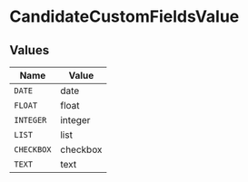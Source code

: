 # CandidateCustomFieldsValue


## Values

| Name       | Value      |
| ---------- | ---------- |
| `DATE`     | date       |
| `FLOAT`    | float      |
| `INTEGER`  | integer    |
| `LIST`     | list       |
| `CHECKBOX` | checkbox   |
| `TEXT`     | text       |